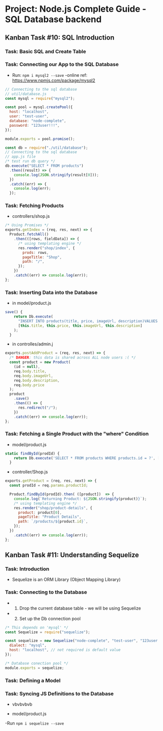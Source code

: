 # Project: Node.js Complete Guide -SQL Database backend

## Kanban Task #10: SQL Introduction

### Task: Basic SQL and Create Table

### Task: Connecting our App to the SQL Database

- Run: `npm i mysql2 --save`
  -online ref: <https://www.npmjs.com/package/mysql2>

```javascript
// Connecting to the sql database
// util/database.js
const mysql = require("mysql2");

const pool = mysql.createPool({
  host: "localhost",
  user: "test-user",
  database: "node-complete",
  password: "123user!!!",
});

module.exports = pool.promise();
```

```javascript
const db = require("./util/database");
// Connecting to the sql database
// app.js file
/* test run db query */
db.execute("SELECT * FROM products")
  .then((result) => {
    console.log(JSON.stringify(result[0]));
  })
  .catch((err) => {
    console.log(err);
  });
```

### Task: Fetching Products

- controllers/shop.js

```javascript
/* Using Promises */
exports.getIndex = (req, res, next) => {
  Product.fetchAll()
    .then(([rows, fieldData]) => {
      /* using templating engine */
      res.render("shop/index", {
        prods: rows,
        pageTitle: "Shop",
        path: "/",
      });
    })
    .catch((err) => console.log(err));
};
```

### Task: Inserting Data into the Database

- in model/product.js

```JavaScript
save() {
    return Db.execute(
      "INSERT INTO products(title, price, imageUrl, description)VALUES (?,?,?,?)",
      [this.title, this.price, this.imageUrl, this.description]
    );
  }
```

- in controlles/admin.j

```JavaScript
exports.postAddProduct = (req, res, next) => {
  /* DANGER: this data is shared across ALL node users :( */
  const product = new Product(
    (id = null),
    req.body.title,
    req.body.imageUrl,
    req.body.description,
    req.body.price
  );
  product
    .save()
    .then(() => {
      res.redirect("/");
    })
    .catch((err) => console.log(err));
};
```

### Task: Fetching a Single Product with the "where" Condition

- model/product.js

```JavaScript
static findById(prodId) {
    return Db.execute('SELECT * FROM products WHERE products.id = ?', [prodId]);
  }
```

- controller/Shop.js

```JavaScript
exports.getProduct = (req, res, next) => {
  const prodId = req.params.productId;

  Product.findById(prodId).then( ([product])  => {
    console.log(`Returning Product: ${JSON.stringify(product)}`);
    /* using templating engine */
    res.render("shop/product-details", {
      product: product[0],
      pageTitle: "Product Details",
      path: `/products/${product.id}`,
    });
  })
    .catch((err) => console.log(err));
};
```

## Kanban Task #11: Understanding Sequelize

### Task: Introduction

- Sequelize is an ORM Library (Object Mapping Library)

### Task: Connecting to the Database

- 1) Drop the current database table - we will be using Sequelize
- 2) Set up the Db connection pool

```JavaScript
/* This depends on 'mysql' */
const Sequelize = require("sequelize");

const sequelize = new Sequelize("node-complete", "test-user", "123user!!!", {
  dialect: "mysql",
  host: "localhost", // not required is default value
});

/* Database conection pool */
module.exports = sequelize;
```

### Task: Defining a Model

### Task: Syncing JS Definitions to the Database

- vbvbvbvb

- model/product.js

-Run ```npm i sequelize --save```
